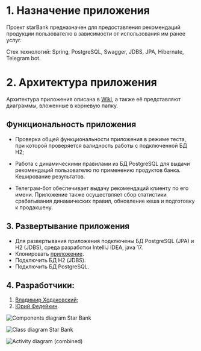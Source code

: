 # 1. Назначение приложения
Проект starBank предназначен для предоставления рекомендаций продукции пользователю в зависимости от использования им ранее услуг. 

Стек технологий: Spring, PostgreSQL, Swagger, JDBS, JPA, Hibernate, Telegram bot.

# 2. Архитектура приложения
Архитектура приложения описана в [Wiki](https://github.com/Yuri-73/starBank/wiki), а также её представляют диаграммы, вложенные в корневую папку.

## Функциональность приложения 
* Проверка общей функциональности приложения в режиме теста, при которой проверяется валидность работы с подключенной БД Н2; 
 
* Работа с динамическими правилами из БД PostgreSQL для выдачи рекомендаций пользователю по применению продуктов банка. Кеширование результатов.

* Телеграм-бот обеспечивает выдачу рекомендаций клиенту по его имени. Приложение также осуществляет сбор статистики срабатывания динамических правил, обновление кеша и подготовку к продакшену.

## 3. Развертывание приложения
* Для развертывания приложения подключены БД PostgreSQL (JPA) и H2 (JDBS), среда разработки IntelliJ IDEA, java 17.
* Клонировать [приложение](https://github.com/Yuri-73/starBank).
* Подключить БД Н2 (JDBS).
* Подключить БД PostgreSQL.
## 4. Разработчики:
1. [Владимир Ходаковский](https://github.com/Chowo);
2. [Юрий Федейкин](https://github.com/Yuri-73).

![Components diagram Star Bank](https://github.com/user-attachments/assets/5938ebfd-6006-4844-8f1e-305d8fc4dffc)

![Class diagram Star Bank](https://github.com/user-attachments/assets/02d1e51c-d5a8-4ebe-a139-87805ece7f3d)

![Activity diagram (combined)](https://github.com/user-attachments/assets/e141a4d7-270b-46a5-b948-81ed7c6f78b5)

